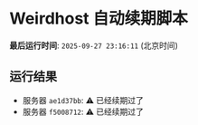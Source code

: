 # Weirdhost 自动续期脚本

**最后运行时间**: `2025-09-27 23:16:11` (北京时间)

## 运行结果

- 服务器 `ae1d37bb`: ⚠️ 已经续期过了
- 服务器 `f5008712`: ⚠️ 已经续期过了
